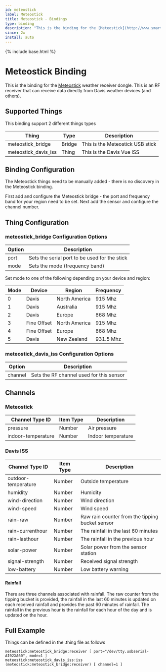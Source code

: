 ```yaml
---
id: meteostick
label: Meteostick
title: Meteostick - Bindings
type: binding
description: "This is the binding for the [Meteostick](http://www.smartbedded.com/wiki/index.php/Meteostick) weather receiver dongle."
since: 2x
install: auto
---
```


<!-- Attention authors: Do not edit directly. Please add your changes to the appropriate source repository -->

{% include base.html %}

# Meteostick Binding

This is the binding for the [Meteostick](http://www.smartbedded.com/wiki/index.php/Meteostick) weather receiver dongle.
This is an RF receiver that can receive data directly from Davis weather devices (and others).

## Supported Things

This binding support 2 different things types

| Thing                | Type   | Description                       |
|----------------------|--------|-----------------------------------|
| meteostick_bridge    | Bridge | This is the Meteostick USB stick  |
| meteostick_davis_iss | Thing  | This is the Davis Vue ISS         |


## Binding Configuration

The Meteostick things need to be manually added - there is no discovery in the Meteostick binding.

First add and configure the Meteostick bridge - the port and frequency band for your region need to be set.
Next add the sensor and configure the channel number.

## Thing Configuration

### meteostick_bridge Configuration Options

| Option | Description                                        |
|--------|----------------------------------------------------|
| port   | Sets the serial port to be used for the stick      |
| mode   | Sets the mode (frequency band)                     |

Set mode to one of the following depending on your device and region:

| Mode  | Device       | Region           | Frequency |
|-------|--------------|------------------|-----------|
| 0     | Davis        | North America    | 915 Mhz   |
| 1     | Davis        | Australia        | 915 Mhz   |
| 2     | Davis        | Europe           | 868 Mhz   |
| 3     | Fine Offset  | North America    | 915 Mhz   |
| 4     | Fine Offset  | Europe           | 868 Mhz   |
| 5     | Davis        | New Zealand      | 931.5 Mhz |

### meteostick_davis_iss Configuration Options

| Option  | Description                               |
|---------|-------------------------------------------|
| channel | Sets the RF channel used for this sensor  |

## Channels

### Meteostick

| Channel Type ID    | Item Type | Description        |
|--------------------|-----------|--------------------|
| pressure           | Number    | Air pressure       |
| indoor-temperature | Number    | Indoor temperature |

### Davis ISS

| Channel Type ID     | Item Type | Description                                     |
|---------------------|-----------|-------------------------------------------------|
| outdoor-temperature | Number    | Outside temperature                             |
| humidity            | Number    | Humidity                                        |
| wind-direction      | Number    | Wind direction                                  |
| wind-speed          | Number    | Wind speed                                      |
| rain-raw            | Number    | Raw rain counter from the tipping bucket sensor |
| rain-currenthour    | Number    | The rainfall in the last 60 minutes             |
| rain-lasthour       | Number    | The rainfall in the previous hour               |
| solar-power         | Number    | Solar power from the sensor station             |
| signal-strength     | Number    | Received signal strength                        |
| low-battery         | Number    | Low battery warning                             |


#### Rainfall

There are three channels associated with rainfall.
The raw counter from the tipping bucket is provided, the rainfall in the last 60 minutes is updated on each received rainfall and provides the past 60 minutes of rainfall.
The rainfall in the previous hour is the rainfall for each hour of the day and is updated on the hour.

## Full Example

Things can be defined in the .thing file as follows

```
meteostick:meteostick_bridge:receiver [ port="/dev/tty.usbserial-AI02XA60", mode=1 ]
meteostick:meteostick_davis_iss:iss (meteostick:meteostick_bridge:receiver) [ channel=1 ]
```
